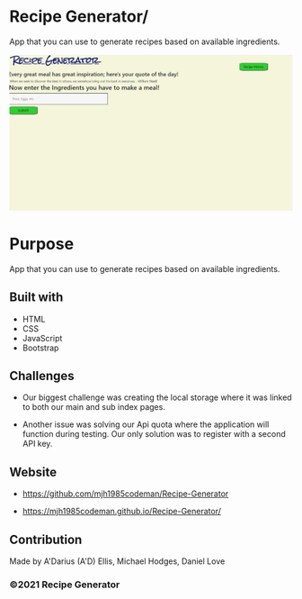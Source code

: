 # Recipe Generator/

App that you can use to generate recipes based on available ingredients.

![Screenshot](./assets/images/recipe-generator-screenshot.PNG)

# Purpose

App that you can use to generate recipes based on available ingredients.

## Built with

- HTML
- CSS
- JavaScript
- Bootstrap

## Challenges

- Our biggest challenge was creating the local storage where it was linked to both our main and sub index pages.

- Another issue was solving our Api quota where the application will function during testing. Our only solution was to register with a second API key.

## Website

- https://github.com/mjh1985codeman/Recipe-Generator

- https://mjh1985codeman.github.io/Recipe-Generator/

## Contribution

Made by A'Darius (A'D) Ellis, Michael Hodges, Daniel Love

### ©️2021 Recipe Generator
